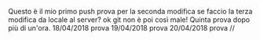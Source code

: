 ﻿Questo è il mio primo push
prova per la seconda modifica
se faccio la terza modifica da locale al server?
ok git non è poi così male!
Quinta prova dopo più di un'ora.
18/04/2018 prova
19/04/2018 prova
20/04/2018 prova
//
